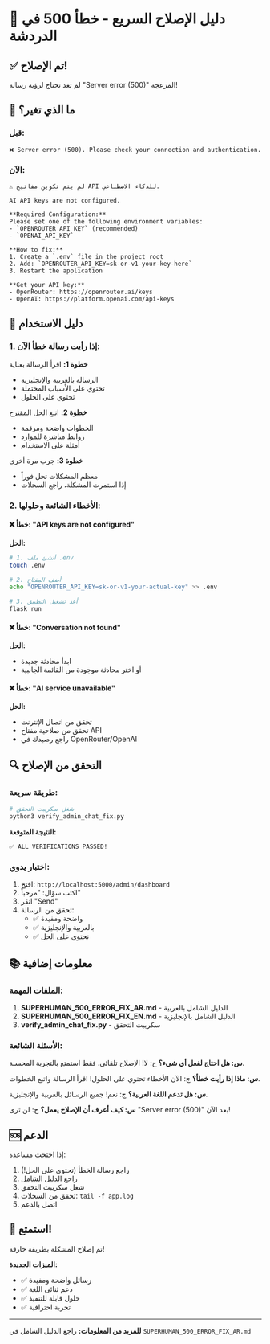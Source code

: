 # 🚀 دليل الإصلاح السريع - خطأ 500 في الدردشة

## ✅ تم الإصلاح!

لم تعد تحتاج لرؤية رسالة "Server error (500)" المزعجة! 

## 🎯 ما الذي تغير؟

### قبل:
```
❌ Server error (500). Please check your connection and authentication.
```

### الآن:
```
⚠️ لم يتم تكوين مفاتيح API للذكاء الاصطناعي.

AI API keys are not configured.

**Required Configuration:**
Please set one of the following environment variables:
- `OPENROUTER_API_KEY` (recommended)
- `OPENAI_API_KEY`

**How to fix:**
1. Create a `.env` file in the project root
2. Add: `OPENROUTER_API_KEY=sk-or-v1-your-key-here`
3. Restart the application

**Get your API key:**
- OpenRouter: https://openrouter.ai/keys
- OpenAI: https://platform.openai.com/api-keys
```

## 📝 دليل الاستخدام

### 1. إذا رأيت رسالة خطأ الآن:

**خطوة 1:** اقرأ الرسالة بعناية
- الرسالة بالعربية والإنجليزية
- تحتوي على الأسباب المحتملة
- تحتوي على الحلول

**خطوة 2:** اتبع الحل المقترح
- الخطوات واضحة ومرقمة
- روابط مباشرة للموارد
- أمثلة على الاستخدام

**خطوة 3:** جرب مرة أخرى
- معظم المشكلات تحل فوراً
- إذا استمرت المشكلة، راجع السجلات

### 2. الأخطاء الشائعة وحلولها:

#### ❌ خطأ: "API keys are not configured"

**الحل:**
```bash
# 1. أنشئ ملف .env
touch .env

# 2. أضف المفتاح
echo "OPENROUTER_API_KEY=sk-or-v1-your-actual-key" >> .env

# 3. أعد تشغيل التطبيق
flask run
```

#### ❌ خطأ: "Conversation not found"

**الحل:**
- ابدأ محادثة جديدة
- أو اختر محادثة موجودة من القائمة الجانبية

#### ❌ خطأ: "AI service unavailable"

**الحل:**
- تحقق من اتصال الإنترنت
- تحقق من صلاحية مفتاح API
- راجع رصيدك في OpenRouter/OpenAI

## 🔍 التحقق من الإصلاح

### طريقة سريعة:

```bash
# شغل سكريبت التحقق
python3 verify_admin_chat_fix.py
```

**النتيجة المتوقعة:**
```
✅ ALL VERIFICATIONS PASSED!
```

### اختبار يدوي:

1. افتح: `http://localhost:5000/admin/dashboard`
2. اكتب سؤال: "مرحباً"
3. انقر "Send"
4. تحقق من الرسالة:
   - ✅ واضحة ومفيدة
   - ✅ بالعربية والإنجليزية
   - ✅ تحتوي على الحل

## 📚 معلومات إضافية

### الملفات المهمة:

1. **SUPERHUMAN_500_ERROR_FIX_AR.md** - الدليل الشامل بالعربية
2. **SUPERHUMAN_500_ERROR_FIX_EN.md** - الدليل الشامل بالإنجليزية
3. **verify_admin_chat_fix.py** - سكريبت التحقق

### الأسئلة الشائعة:

**س: هل احتاج لفعل أي شيء؟**
ج: لا! الإصلاح تلقائي. فقط استمتع بالتجربة المحسنة.

**س: ماذا إذا رأيت خطأ؟**
ج: الآن الأخطاء تحتوي على الحلول! اقرأ الرسالة واتبع الخطوات.

**س: هل تدعم اللغة العربية؟**
ج: نعم! جميع الرسائل بالعربية والإنجليزية.

**س: كيف أعرف أن الإصلاح يعمل؟**
ج: لن ترى "Server error (500)" بعد الآن!

## 🆘 الدعم

إذا احتجت مساعدة:

1. راجع رسالة الخطأ (تحتوي على الحل!)
2. راجع الدليل الشامل
3. شغل سكريبت التحقق
4. تحقق من السجلات: `tail -f app.log`
5. اتصل بالدعم

## 🎉 استمتع!

تم إصلاح المشكلة بطريقة خارقة!

**الميزات الجديدة:**
- ✅ رسائل واضحة ومفيدة
- ✅ دعم ثنائي اللغة
- ✅ حلول قابلة للتنفيذ
- ✅ تجربة احترافية

---

**للمزيد من المعلومات:** راجع الدليل الشامل في `SUPERHUMAN_500_ERROR_FIX_AR.md`
